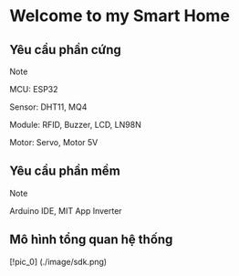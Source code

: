 # <h1> Welcome to my Smart Home </h1>

## Yêu cầu phần cứng
> [!NOTE]
> MCU: ESP32
> 
> Sensor: DHT11, MQ4
> 
> Module: RFID, Buzzer, LCD, LN98N
> 
> Motor: Servo, Motor 5V

## Yêu cầu phần mềm
> [!NOTE]
> Arduino IDE, MIT App Inverter

## Mô hình tổng quan hệ thống
[!pic_0] (./image/sdk.png)
